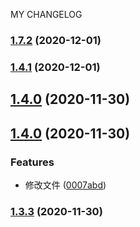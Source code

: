 MY CHANGELOG
### [1.7.2](https://github.com/ciciZhangchenchen/standard-version-test/compare/主流程1.4.1...主流程1.7.2) (2020-12-01)

### [1.4.1](https://github.com/ciciZhangchenchen/standard-version-test/compare/主流程1.5.0...主流程1.4.1) (2020-12-01)

## [1.4.0](https://github.com/ciciZhangchenchen/standard-version-test/compare/主流程1.3.3...主流程1.4.0) (2020-11-30)

## [1.4.0](https://github.com/ciciZhangchenchen/standard-version-test/compare/主流程1.3.3...主流程1.4.0) (2020-11-30)


### Features

* 修改文件 ([0007abd](https://github.com/ciciZhangchenchen/standard-version-test/commit/0007abdf433329af0967cccbeee638d285ebe245))

### [1.3.3](https://github.com/ciciZhangchenchen/standard-version-test/compare/主流程1.3.1...主流程1.3.3) (2020-11-30)
